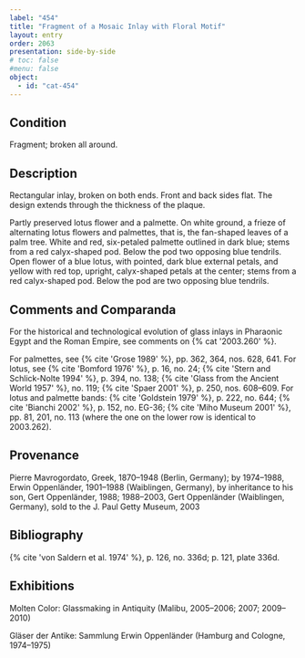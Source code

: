 ```yaml
---
label: "454"
title: "Fragment of a Mosaic Inlay with Floral Motif"
layout: entry
order: 2063
presentation: side-by-side
# toc: false
#menu: false 
object:
  - id: "cat-454"
---
```


## Condition

Fragment; broken all around.

## Description

Rectangular inlay, broken on both ends. Front and back sides flat. The design extends through the thickness of the plaque.

Partly preserved lotus flower and a palmette. On white ground, a frieze of alternating lotus flowers and palmettes, that is, the fan-shaped leaves of a palm tree. White and red, six-petaled palmette outlined in dark blue; stems from a red calyx-shaped pod. Below the pod two opposing blue tendrils. Open flower of a blue lotus, with pointed, dark blue external petals, and yellow with red top, upright, calyx-shaped petals at the center; stems from a red calyx-shaped pod. Below the pod are two opposing blue tendrils.

## Comments and Comparanda

For the historical and technological evolution of glass inlays in Pharaonic Egypt and the Roman Empire, see comments on {% cat '2003.260' %}.

For palmettes, see {% cite 'Grose 1989' %}, pp. 362, 364, nos. 628, 641. For lotus, see {% cite 'Bomford 1976' %}, p. 16, no. 24; {% cite 'Stern and Schlick-Nolte 1994' %}, p. 394, no. 138; {% cite 'Glass from the Ancient World 1957' %}, no. 119; {% cite 'Spaer 2001' %}, p. 250, nos. 608–609. For lotus and palmette bands: {% cite 'Goldstein 1979' %}, p. 222, no. 644; {% cite 'Bianchi 2002' %}, p. 152, no. EG-36; {% cite 'Miho Museum 2001' %}, pp. 81, 201, no. 113 (where the one on the lower row is identical to 2003.262).

## Provenance

Pierre Mavrogordato, Greek, 1870–1948 (Berlin, Germany); by 1974–1988, Erwin Oppenländer, 1901–1988 (Waiblingen, Germany), by inheritance to his son, Gert Oppenländer, 1988; 1988–2003, Gert Oppenländer (Waiblingen, Germany), sold to the J. Paul Getty Museum, 2003

## Bibliography

{% cite 'von Saldern et al. 1974' %}, p. 126, no. 336d; p. 121, plate 336d.

## Exhibitions

Molten Color: Glassmaking in Antiquity (Malibu, 2005–2006; 2007; 2009–2010)

Gläser der Antike: Sammlung Erwin Oppenländer (Hamburg and Cologne, 1974–1975)